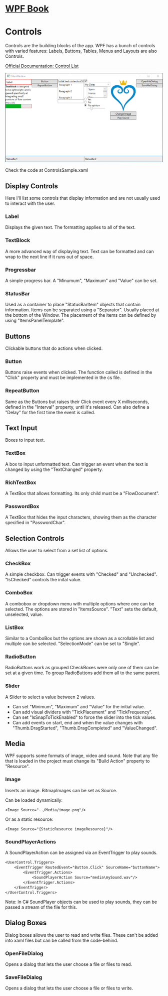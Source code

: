 # [WPF Book](../readme.md)

# Controls
Controls are the building blocks of the app. WPF has a bunch of controls with varied features: Labels, Buttons, Tables, Menus and Layouts are also Controls.

[Official Documentation: Control List](https://learn.microsoft.com/en-us/dotnet/desktop/wpf/controls/controls-by-category?view=netframeworkdesktop-4.8)

<img src="./Images/Controls/Controls.png" width="800">

Check the code at ControlsSample.xaml

## Display Controls
Here I'll list some controls that display information and are not usually used to interact with the user.

### Label
Displays the given text. The formatting applies to all of the text.

### TextBlock
A more advanced way of displaying text. Text can be formatted and can wrap to the next line if it runs out of space.

### Progressbar
A simple progress bar. A "Minumum", "Maximum" and "Value" can be set.

### StatusBar
Used as a container to place "StatusBarItem" objects that contain information. Items can be separated using a "Separator". Usually placed at the bottom of the Window. The placement of the items can be defined by using "ItemsPanelTemplate".

## Buttons
Clickable buttons that do actions when clicked.

### Button
Buttons raise events when clicked. The function called is defined in the "Click" property and must be implemented in the cs file.

### RepeatButton
Same as the Buttons but raises their Click event every X milliseconds, defined in the "Interval" property, until it's released. Can also define a "Delay" for the first time the event is called.

## Text Input
Boxes to input text.

### TextBox
A box to input unformatted text. Can trigger an event when the text is changed by using the "TextChanged" property.

### RichTextBox
A TextBox that allows formatting. Its only child must be a "FlowDocument".

### PasswordBox
A TextBox that hides the input characters, showing them as the character specified in "PasswordChar".

## Selection Controls
Allows the user to select from a set list of options.

### CheckBox
A simple checkbox. Can trigger events with "Checked" and "Unchecked". "IsChecked" controls the inital value.

### ComboBox
A combobox or dropdown menu with multiple options where one can be selected. The options are stored in "ItemsSource". "Text" sets the default, unselected, value.

### ListBox
Similar to a ComboBox but the options are shown as a scrollable list and multiple can be selected. "SelectionMode" can be set to "Single".

### RadioButton
RadioButtons work as grouped CheckBoxes were only one of them can be set at a given time. To group RadioButtons add them all to the same parent.

### Slider
A Slider to select a value between 2 values.

- Can set "Minimum", "Maximum" and "Value" for the initial value.
- Can add visual dividers with "TickPlacement" and "TickFrequency".
- Can set "IsSnapToTickEnabled" to force the slider into the tick values.
- Can add events on start, end and when the value changes with "Thumb.DragStarted", "Thumb.DragCompleted" and "ValueChanged".

## Media
WPF supports some formats of image, video and sound. Note that any file that is loaded in the project must change its "Build Action" property to "Resource".

### Image
Inserts an image. BitmapImages can be set as Source.

Can be loaded dynamically:

    <Image Source="../Media/image.png"/>

Or as a static resource:

    <Image Source="{StaticResource imageResource}"/>

### SoundPlayerActions
A SoundPlayerAction can be assigned via an EventTrigger to play sounds.

    <UserControl.Triggers>
        <EventTrigger RoutedEvent="Button.Click" SourceName="buttonName">
            <EventTrigger.Actions>
                <SoundPlayerAction Source="media\mySound.wav"/>
            </EventTrigger.Actions>
        </EventTrigger>
    </UserControl.Triggers>

Note: In C# SoundPlayer objects can be used to play sounds, they can be passed a stream of the file for this.

## Dialog Boxes
Dialog boxes allows the user to read and write files. These can't be added into xaml files but can be called from the code-behind.

### OpenFileDialog
Opens a dialog that lets the user choose a file or files to read.

### SaveFileDialog
Opens a dialog that lets the user choose a file or files to write.